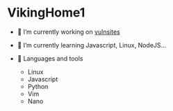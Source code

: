 # VikingHome1

- 🔭 I’m currently working on [vulnsites](https://github.com/vikinghome1/vulnsites)

- 🌱 I’m currently learning Javascript, Linux, NodeJS...

- 🧰 Languages and tools
   - Linux
   - Javascript
   - Python
   - Vim
   - Nano
